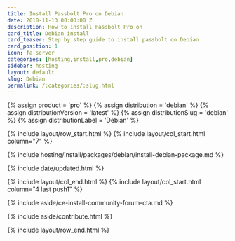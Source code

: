 ```yaml
---
title: Install Passbolt Pro on Debian
date: 2018-11-13 00:00:00 Z
description: How to install Passbolt Pro on
card_title: Debian install
card_teaser: Step by step guide to install passbolt on Debian
card_position: 1
icon: fa-server
categories: [hosting,install,pro,debian]
sidebar: hosting
layout: default
slug: Debian
permalink: /:categories/:slug.html
---
```


{% assign product = 'pro' %}
{% assign distribution = 'debian' %}
{% assign distributionVersion = 'latest' %}
{% assign distributionSlug = 'debian' %}
{% assign distributionLabel = 'Debian' %}

{% include layout/row_start.html %}
{% include layout/col_start.html column="7" %}

{% include hosting/install/packages/debian/install-debian-package.md %}

{% include date/updated.html %}

{% include layout/col_end.html %}
{% include layout/col_start.html column="4 last push1" %}

{% include aside/ce-install-community-forum-cta.md %}

{% include aside/contribute.html %}

{% include layout/row_end.html %}
